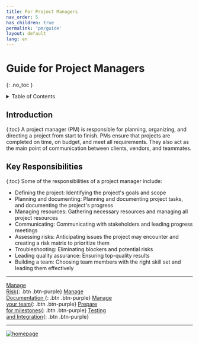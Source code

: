 ```yaml
---
title: For Project Managers
nav_order: 5
has_children: true
permalink: 'pm/guide'
layout: default
lang: en
---
```


# Guide for Project Managers
{: .no_toc }

<details markdown="block">
<summary>Table of Contents</summary>

- Table of Contents
{:toc}

</details>

## Introduction
{:toc}
A project manager (PM) is responsible for planning, organizing, and directing a project from start to finish. PMs ensure that projects are completed on time, on budget, and meet all requirements. They also act as the main point of communication between clients, vendors, and teammates. 

## Key Responsibilities
{:toc}
Some of the responsibilities of a project manager include:
- Defining the project: Identifying the project's goals and scope 
- Planning and documenting: Planning and documenting project tasks, and documenting the project's progress 
- Managing resources: Gathering necessary resources and managing all project resources 
- Communicating: Communicating with stakeholders and leading progress meetings 
- Assessing risks: Anticipating issues the project may encounter and creating a risk matrix to prioritize them 
- Troubleshooting: Eliminating blockers and potential risks 
- Leading quality assurance: Ensuring top-quality results 
- Building a team: Choosing team members with the right skill set and leading them effectively

---

[Manage <br /> Risk]({{site.url}}/project-managers/risk/index.html){: .btn .btn-purple}
[Manage <br /> Documentation ]({{site.url}}/project-managers/documentation/index.html){: .btn .btn-purple}
[Manage <br /> your team]({{site.url}}/project-managers/team/index.html){: .btn .btn-purple}
[Prepare <br /> for milestones]({{site.url}}/project-managers/milestones/index.html){: .btn .btn-purple}
[Testing <br /> and Integration]({{site.url}}/project-managers/testing/index.html){: .btn .btn-purple}

---

[![homepage](/assets/images/birds-textbook-cover.png)](https://birds-project.com/mext/pdf/Digital_Textbook_G_2021JUL06.pdf "BIRDS Digital Textbook")

